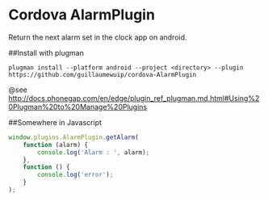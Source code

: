 Cordova AlarmPlugin
===================

Return the next alarm set in the clock app on android.


##Install with plugman
```
plugman install --platform android --project <directory> --plugin https://github.com/guillaumewuip/cordova-AlarmPlugin
```
@see http://docs.phonegap.com/en/edge/plugin_ref_plugman.md.html#Using%20Plugman%20to%20Manage%20Plugins


##Somewhere in Javascript
```javascript
window.plugins.AlarmPlugin.getAlarm(
    function (alarm) {
        console.log('Alarm : ', alarm);
    },
    function () {
        console.log('error');
    }
);
```
